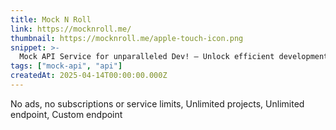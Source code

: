 ```yaml
---
title: Mock N Roll
link: https://mocknroll.me/
thumbnail: https://mocknroll.me/apple-touch-icon.png
snippet: >-
  Mock API Service for unparalleled Dev! — Unlock efficient development: Create your ultimate mock in seconds. Streamline workflows, boost productivity, and transform your development process with our cutting-edge API mocking service. Experience seamless integration, real-time collaboration, and expert support.
tags: ["mock-api", "api"]
createdAt: 2025-04-14T00:00:00.000Z
---
```

No ads, no subscriptions or service limits,
Unlimited projects,
Unlimited endpoint,
Custom endpoint
